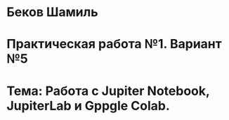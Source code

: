 <h1>Беков Шамиль</h1>
<h1>Практическая работа №1. Вариант №5</h1>
<h1>Тема: Работа с Jupiter Notebook, JupiterLab и Gppgle Colab.</h1>
